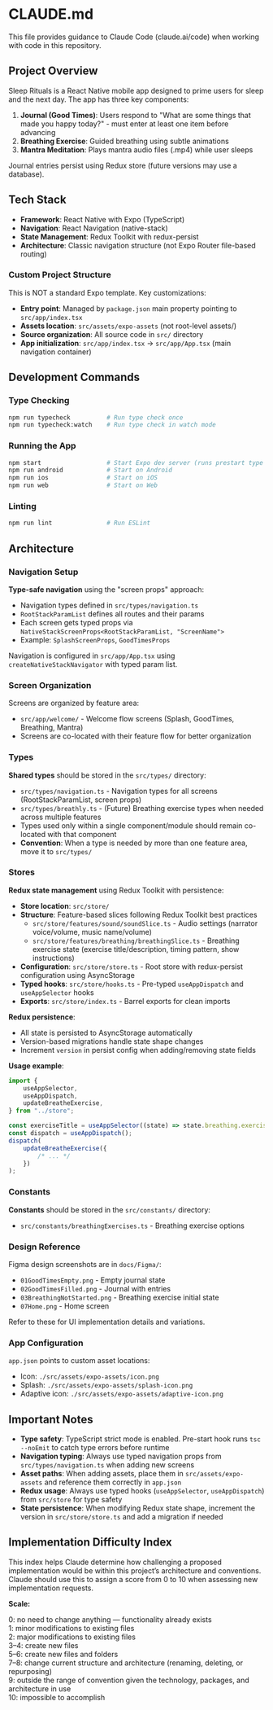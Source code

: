# CLAUDE.md

This file provides guidance to Claude Code (claude.ai/code) when working with code in this repository.

## Project Overview

Sleep Rituals is a React Native mobile app designed to prime users for sleep and the next day. The app has three key components:

1. **Journal (Good Times)**: Users respond to "What are some things that made you happy today?" - must enter at least one item before advancing
2. **Breathing Exercise**: Guided breathing using subtle animations
3. **Mantra Meditation**: Plays mantra audio files (.mp4) while user sleeps

Journal entries persist using Redux store (future versions may use a database).

## Tech Stack

- **Framework**: React Native with Expo (TypeScript)
- **Navigation**: React Navigation (native-stack)
- **State Management**: Redux Toolkit with redux-persist
- **Architecture**: Classic navigation structure (not Expo Router file-based routing)

### Custom Project Structure

This is NOT a standard Expo template. Key customizations:

- **Entry point**: Managed by `package.json` main property pointing to `src/app/index.tsx`
- **Assets location**: `src/assets/expo-assets` (not root-level assets/)
- **Source organization**: All source code in `src/` directory
- **App initialization**: `src/app/index.tsx` → `src/app/App.tsx` (main navigation container)

## Development Commands

### Type Checking

```bash
npm run typecheck          # Run type check once
npm run typecheck:watch    # Run type check in watch mode
```

### Running the App

```bash
npm start                  # Start Expo dev server (runs prestart type check)
npm run android            # Start on Android
npm run ios                # Start on iOS
npm run web                # Start on Web
```

### Linting

```bash
npm run lint               # Run ESLint
```

## Architecture

### Navigation Setup

**Type-safe navigation** using the "screen props" approach:

- Navigation types defined in `src/types/navigation.ts`
- `RootStackParamList` defines all routes and their params
- Each screen gets typed props via `NativeStackScreenProps<RootStackParamList, "ScreenName">`
- Example: `SplashScreenProps`, `GoodTimesProps`

Navigation is configured in `src/app/App.tsx` using `createNativeStackNavigator` with typed param list.

### Screen Organization

Screens are organized by feature area:

- `src/app/welcome/` - Welcome flow screens (Splash, GoodTimes, Breathing, Mantra)
- Screens are co-located with their feature flow for better organization

### Types

**Shared types** should be stored in the `src/types/` directory:

- `src/types/navigation.ts` - Navigation types for all screens (RootStackParamList, screen props)
- `src/types/breathly.ts` - (Future) Breathing exercise types when needed across multiple features
- Types used only within a single component/module should remain co-located with that component
- **Convention**: When a type is needed by more than one feature area, move it to `src/types/`

### Stores

**Redux state management** using Redux Toolkit with persistence:

- **Store location**: `src/store/`
- **Structure**: Feature-based slices following Redux Toolkit best practices
  - `src/store/features/sound/soundSlice.ts` - Audio settings (narrator voice/volume, music name/volume)
  - `src/store/features/breathing/breathingSlice.ts` - Breathing exercise state (exercise title/description, timing pattern, show instructions)
- **Configuration**: `src/store/store.ts` - Root store with redux-persist configuration using AsyncStorage
- **Typed hooks**: `src/store/hooks.ts` - Pre-typed `useAppDispatch` and `useAppSelector` hooks
- **Exports**: `src/store/index.ts` - Barrel exports for clean imports

**Redux persistence**:

- All state is persisted to AsyncStorage automatically
- Version-based migrations handle state shape changes
- Increment `version` in persist config when adding/removing state fields

**Usage example**:

```typescript
import {
	useAppSelector,
	useAppDispatch,
	updateBreatheExercise,
} from "../store";

const exerciseTitle = useAppSelector((state) => state.breathing.exerciseTitle);
const dispatch = useAppDispatch();
dispatch(
	updateBreatheExercise({
		/* ... */
	})
);
```

### Constants

**Constants** should be stored in the `src/constants/` directory:

- `src/constants/breathingExercises.ts` - Breathing exercise options

### Design Reference

Figma design screenshots are in `docs/Figma/`:

- `01GoodTimesEmpty.png` - Empty journal state
- `02GoodTimesFilled.png` - Journal with entries
- `03BreathingNotStarted.png` - Breathing exercise initial state
- `07Home.png` - Home screen

Refer to these for UI implementation details and variations.

### App Configuration

`app.json` points to custom asset locations:

- Icon: `./src/assets/expo-assets/icon.png`
- Splash: `./src/assets/expo-assets/splash-icon.png`
- Adaptive icon: `./src/assets/expo-assets/adaptive-icon.png`

## Important Notes

- **Type safety**: TypeScript strict mode is enabled. Pre-start hook runs `tsc --noEmit` to catch type errors before runtime
- **Navigation typing**: Always use typed navigation props from `src/types/navigation.ts` when adding new screens
- **Asset paths**: When adding assets, place them in `src/assets/expo-assets` and reference them correctly in `app.json`
- **Redux usage**: Always use typed hooks (`useAppSelector`, `useAppDispatch`) from `src/store` for type safety
- **State persistence**: When modifying Redux state shape, increment the version in `src/store/store.ts` and add a migration if needed

## Implementation Difficulty Index

This index helps Claude determine how challenging a proposed implementation would be within this project’s architecture and conventions. Claude should use this to assign a score from 0 to 10 when assessing new implementation requests.

**Scale:**

0: no need to change anything — functionality already exists  
1: minor modifications to existing files  
2: major modifications to existing files  
3–4: create new files  
5–6: create new files and folders  
7–8: change current structure and architecture (renaming, deleting, or repurposing)  
9: outside the range of convention given the technology, packages, and architecture in use  
10: impossible to accomplish
